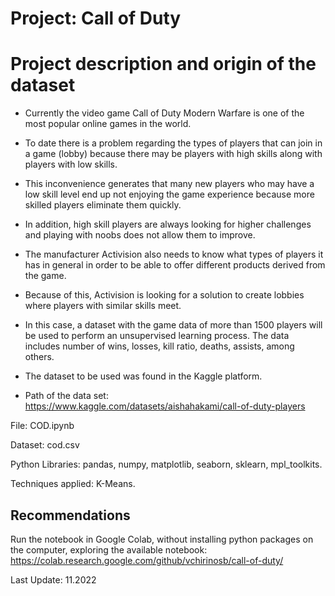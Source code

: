 # Project: Call of Duty

# Project description and origin of the dataset

- Currently the video game Call of Duty Modern Warfare is one of the most popular online games in the world.

- To date there is a problem regarding the types of players that can join in a game (lobby) because there may be players with high skills along with players with low skills.

- This inconvenience generates that many new players who may have a low skill level end up not enjoying the game experience because more skilled players eliminate them quickly.

- In addition, high skill players are always looking for higher challenges and playing with noobs does not allow them to improve.

- The manufacturer Activision also needs to know what types of players it has in general in order to be able to offer different products derived from the game.

- Because of this, Activision is looking for a solution to create lobbies where players with similar skills meet.

- In this case, a dataset with the game data of more than 1500 players will be used to perform an unsupervised learning process. The data includes number of wins, losses, kill ratio, deaths, assists, among others.

- The dataset to be used was found in the Kaggle platform. 

- Path of the data set: https://www.kaggle.com/datasets/aishahakami/call-of-duty-players

File: COD.ipynb

Dataset: cod.csv

Python Libraries: pandas, numpy, matplotlib, seaborn, sklearn, mpl_toolkits.

Techniques applied: K-Means.

## Recommendations

Run the notebook in Google Colab, without installing python packages on the computer, exploring the available notebook: https://colab.research.google.com/github/vchirinosb/call-of-duty/

Last Update: 11.2022
